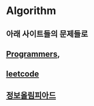 # Algorithm

## 아래 사이트들의 문제들로 

## [Programmers](https://programmers.co.kr/?utm_source=google&utm_medium=cpc&utm_campaign=brand_prgms_pc&gclid=Cj0KCQjwvqeUBhCBARIsAOdt45aTelKcdQuv9ix3pvxcLJ5URJ0NQpkicI85o8I-9j0wKY1Pvv7urTsaAh2bEALw_wcB), 
## [leetcode](https://leetcode.com/)
## [정보올림피아드](http://www.jungol.co.kr/)
